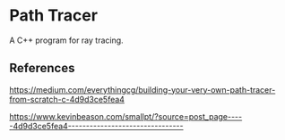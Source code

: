 # Path Tracer
A C++ program for ray tracing.

## References

https://medium.com/everythingcg/building-your-very-own-path-tracer-from-scratch-c-4d9d3ce5fea4

https://www.kevinbeason.com/smallpt/?source=post_page-----4d9d3ce5fea4--------------------------------
